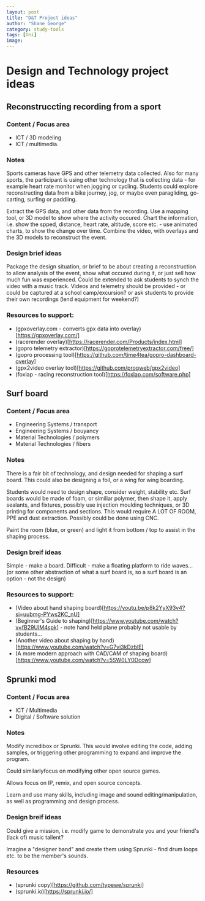 ```yaml
---
layout: post
title: "D&T Project ideas"
author: "Shane George"
category: study-tools
tags: [Uni]
image: 
---
```


# Design and Technology project ideas #

## Reconstruccting recording from a sport ##

### Content / Focus area ###

- ICT / 3D modeling
- ICT / multimedia.

### Notes ###

Sports cameras have GPS and other telemetry data collected. Also for many sports, the participant is using other technology that is collecting data - for example heart rate monitor when jogging or cycling.
Students could explore reconstructing data from a bike journey, jog, or maybe even paragliding, go-carting, surfing or paddling.

Extract the GPS data, and other data from the recording.
Use a mapping tool, or 3D model to show where the activity occured.
Chart the information, i.e. show the spped, distance, heart rate, altitude, score etc. - use animated charts, to show the change over time.
Combine the video, with overlays and the 3D models to reconstruct the event.

### Design brief ideas ###

Package the design situation, or brief to be about creating a reconstruction to allow analysis of the event, show what occured during it, or just sell how much fun was experienced.
Could be extended to ask students to synch the video with a music track.
Videos and telemetry should be provided - or could be captured at a school camp/excursion? or ask students to provide their own recordings (lend equipment for weekend?)

### Resources to support: ###

* (gpxoverlay.com - converts gpx data into overlay)[https://gpxoverlay.com/]
* (racerender overlay)[https://racerender.com/Products/index.html]
* (gopro telemetry extractor)[https://goprotelemetryextractor.com/free/]
* (gopro processing tool)[https://github.com/time4tea/gopro-dashboard-overlay]
* (gpx2video overlay tool)[https://github.com/progweb/gpx2video]
* (foxlap - racing reconstruction tool)[https://foxlap.com/software.php]


## Surf board ##

### Content / Focus area ###

* Engineering Systems / transport
* Engineering Systems / bouyancy
* Material Technologies / polymers
* Material Technologies / fibers

### Notes ###

There is a fair bit of technology, and design needed for shaping a surf board.
This could also be designing a foil, or a wing for wing boarding.

Students would need to design shape, consider weight, stability etc.
Surf boards would be made of foam, or similiar polymer, then shape it, apply sealants, and fixtures, possibly use injection moulding techniques, or 3D printing for components and sections.
This would require A LOT OF ROOM, PPE and dust extraction.
Possibly could be done using CNC.

Paint the room (blue, or green) and light it from bottom / top to assist in the shaping process.

### Design breif ideas ###

Simple - make a board.
Difficult - make a floating platform to ride waves... (or some other abstraction of what a surf board is, so a surf board is an option - not the design)

### Resources to support: ###

* (Video about hand shaping board)[https://youtu.be/p8k2YyX93v4?si=uubmg-PYws2KC_nU]
* (Beginner's Guide to shaping)[https://www.youtube.com/watch?v=fB29UIM4spk] - note hand held plane probably not usable by students...
* (Another video about shaping by hand)[https://www.youtube.com/watch?v=G7vi3kDzblE]
* (A more modern approach with CAD/CAM of shaping board)[https://www.youtube.com/watch?v=5SW0LY0Dcow]


## Sprunki mod ##

### Content / Focus area ###

* ICT / Multimedia
* Digital / Software solution

### Notes ###

Modify incredibox or Sprunki.
This would involve editing the code, adding samples, or triggering other programming to expand and improve the program.

Could similarlyfocus on modifying other open source games.

Allows focus on IP, remix, and open source concepts.

Learn and use many skills, including image and sound editing/manipulation, as well as programming and design process.

### Design breif ideas ###

Could give a mission, i.e. modify game to demonstrate you and your friend's (lack of) music tallent?

Imagine a "designer band" and create them using Sprunki - find drum loops etc. to be the member's sounds. 

### Resources ###

* (sprunki copy)[https://github.com/typewe/sprunki]
* (sprunki.io)[https://sprunki.io/]


